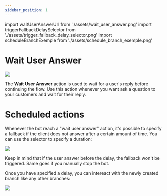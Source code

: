 ```yaml
---
sidebar_position: 1
---
```


import waitUserAnswerUrl from './assets/wait_user_answer.png'
import triggerFallbackDelaySelector from './assets/trigger_fallback_delay_selector.png'
import scheduleBranchExemple from './assets/schedule_branch_exemple.png'

# Wait User Answer

<img src={waitUserAnswerUrl} width={180} />

The **Wait User Answer** action is used to wait for a user's reply before continuing the flow. Use this action whenever you want ask a question to your customers and wait for their reply.

# Scheduled actions

Whenever the bot reach a "wait user answer" action, it's possible to specify a fallback if the client does not answer after a certain amount of time. You can use the selector to specify a duration:

<img src={triggerFallbackDelaySelector} width={180} />

Keep in mind that if the user answer before the delay, the fallback won't be triggered. Same goes if you manually stop the bot.

Once you have specified a delay, you can intereact with the newly created branch like any other branches:

<img src={scheduleBranchExemple} width={180} />
